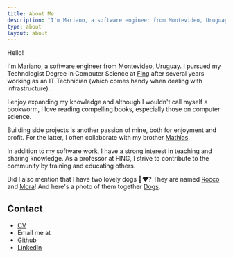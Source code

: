 ```yaml
---
title: About Me
description: "I'm Mariano, a software engineer from Montevideo, Uruguay. I pursued my Tecnólogo en Informática degree at Fing after several years working as an IT Technician (which comes handy when dealing with infrastructure)."
type: about
layout: about
---
```


Hello!

I'm Mariano, a software engineer from Montevideo, Uruguay. I pursued my Technologist Degree in Computer Science at <a href="https://www.fing.edu.uy/" target="_blank">Fing</a> after several years working as an IT Technician (which comes handy when dealing with infrastructure).

I enjoy expanding my knowledge and although I wouldn't call myself a bookworm, I love reading compelling books, especially those on computer science.

Building side projects is another passion of mine, both for enjoyment and profit. For the latter, I often collaborate with my brother <a href="https://totozunino.github.io/portfolio/" target="_blank">Mathias</a>.

In addition to my software work, I have a strong interest in teaching and sharing knowledge. As a professor at FING, I strive to contribute to the community by training and educating others.

Did I also mention that I have two lovely dogs 🐶❤️? They are named <a href="/images/rocco.jpg">Rocco</a> and <a href="/images/mora.jpg">Mora</a>! And here's a photo of them together <a href="/images/babies.jpg">Dogs</a>.

## Contact

- [CV](/cv/cv.pdf)
- Email me at <span id="email"></span>
- <a href="https://github.com/marianozunino" target="_blank">Github</a>
- <a href="https://linkedin.com/in/mariano-z" target="_blank">LinkedIn</a>

<script type="text/javascript">
    document.addEventListener("DOMContentLoaded", function() {
        // Define the email parts
        var user = "marianoz";
        var domain = "posteo";
        var tld = "net";

        // Construct the email address
        var email = user + "@" + domain + "." + tld;

        // Create the email link element
        var emailLink = document.createElement("a");
        emailLink.href = `mailto:${email}?subject=Hello!&body=Hi%20Mariano!`;

        // Display the obfuscated email address
        emailLink.textContent = user + " [at] " + domain + " [dot] " + tld;

        // Append the email link to the span
        document.getElementById("email").appendChild(emailLink);
    });
</script>
